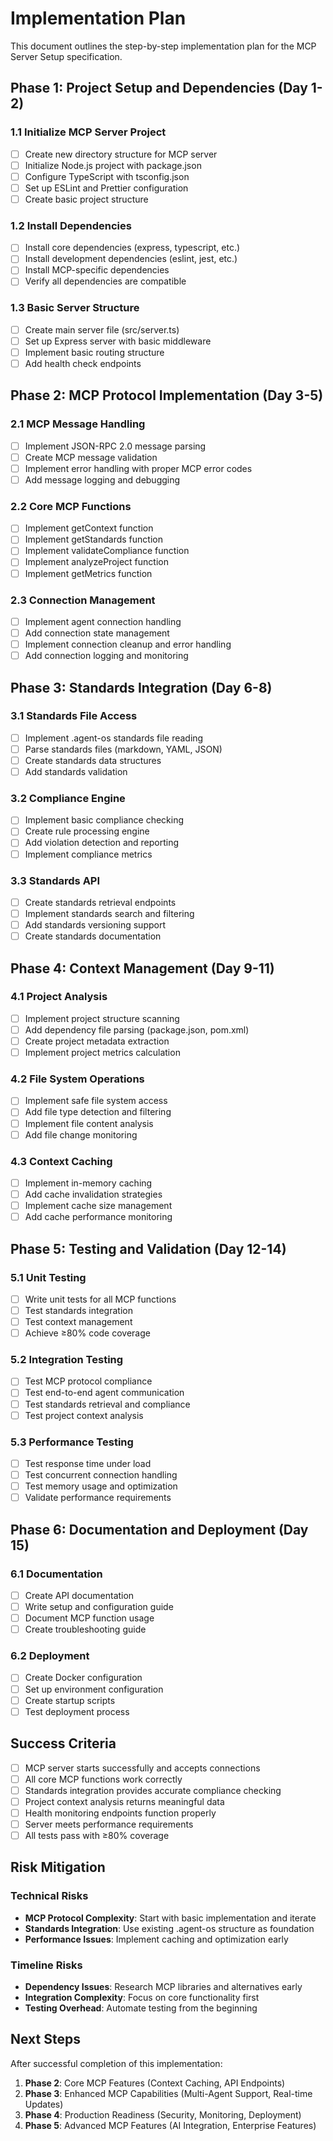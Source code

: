 # Implementation Plan

This document outlines the step-by-step implementation plan for the MCP Server Setup specification.

## Phase 1: Project Setup and Dependencies (Day 1-2)

### 1.1 Initialize MCP Server Project
- [ ] Create new directory structure for MCP server
- [ ] Initialize Node.js project with package.json
- [ ] Configure TypeScript with tsconfig.json
- [ ] Set up ESLint and Prettier configuration
- [ ] Create basic project structure

### 1.2 Install Dependencies
- [ ] Install core dependencies (express, typescript, etc.)
- [ ] Install development dependencies (eslint, jest, etc.)
- [ ] Install MCP-specific dependencies
- [ ] Verify all dependencies are compatible

### 1.3 Basic Server Structure
- [ ] Create main server file (src/server.ts)
- [ ] Set up Express server with basic middleware
- [ ] Implement basic routing structure
- [ ] Add health check endpoints

## Phase 2: MCP Protocol Implementation (Day 3-5)

### 2.1 MCP Message Handling
- [ ] Implement JSON-RPC 2.0 message parsing
- [ ] Create MCP message validation
- [ ] Implement error handling with proper MCP error codes
- [ ] Add message logging and debugging

### 2.2 Core MCP Functions
- [ ] Implement getContext function
- [ ] Implement getStandards function
- [ ] Implement validateCompliance function
- [ ] Implement analyzeProject function
- [ ] Implement getMetrics function

### 2.3 Connection Management
- [ ] Implement agent connection handling
- [ ] Add connection state management
- [ ] Implement connection cleanup and error handling
- [ ] Add connection logging and monitoring

## Phase 3: Standards Integration (Day 6-8)

### 3.1 Standards File Access
- [ ] Implement .agent-os standards file reading
- [ ] Parse standards files (markdown, YAML, JSON)
- [ ] Create standards data structures
- [ ] Add standards validation

### 3.2 Compliance Engine
- [ ] Implement basic compliance checking
- [ ] Create rule processing engine
- [ ] Add violation detection and reporting
- [ ] Implement compliance metrics

### 3.3 Standards API
- [ ] Create standards retrieval endpoints
- [ ] Implement standards search and filtering
- [ ] Add standards versioning support
- [ ] Create standards documentation

## Phase 4: Context Management (Day 9-11)

### 4.1 Project Analysis
- [ ] Implement project structure scanning
- [ ] Add dependency file parsing (package.json, pom.xml)
- [ ] Create project metadata extraction
- [ ] Implement project metrics calculation

### 4.2 File System Operations
- [ ] Implement safe file system access
- [ ] Add file type detection and filtering
- [ ] Implement file content analysis
- [ ] Add file change monitoring

### 4.3 Context Caching
- [ ] Implement in-memory caching
- [ ] Add cache invalidation strategies
- [ ] Implement cache size management
- [ ] Add cache performance monitoring

## Phase 5: Testing and Validation (Day 12-14)

### 5.1 Unit Testing
- [ ] Write unit tests for all MCP functions
- [ ] Test standards integration
- [ ] Test context management
- [ ] Achieve ≥80% code coverage

### 5.2 Integration Testing
- [ ] Test MCP protocol compliance
- [ ] Test end-to-end agent communication
- [ ] Test standards retrieval and compliance
- [ ] Test project context analysis

### 5.3 Performance Testing
- [ ] Test response time under load
- [ ] Test concurrent connection handling
- [ ] Test memory usage and optimization
- [ ] Validate performance requirements

## Phase 6: Documentation and Deployment (Day 15)

### 6.1 Documentation
- [ ] Create API documentation
- [ ] Write setup and configuration guide
- [ ] Document MCP function usage
- [ ] Create troubleshooting guide

### 6.2 Deployment
- [ ] Create Docker configuration
- [ ] Set up environment configuration
- [ ] Create startup scripts
- [ ] Test deployment process

## Success Criteria

- [ ] MCP server starts successfully and accepts connections
- [ ] All core MCP functions work correctly
- [ ] Standards integration provides accurate compliance checking
- [ ] Project context analysis returns meaningful data
- [ ] Health monitoring endpoints function properly
- [ ] Server meets performance requirements
- [ ] All tests pass with ≥80% coverage

## Risk Mitigation

### Technical Risks
- **MCP Protocol Complexity**: Start with basic implementation and iterate
- **Standards Integration**: Use existing .agent-os structure as foundation
- **Performance Issues**: Implement caching and optimization early

### Timeline Risks
- **Dependency Issues**: Research MCP libraries and alternatives early
- **Integration Complexity**: Focus on core functionality first
- **Testing Overhead**: Automate testing from the beginning

## Next Steps

After successful completion of this implementation:
1. **Phase 2**: Core MCP Features (Context Caching, API Endpoints)
2. **Phase 3**: Enhanced MCP Capabilities (Multi-Agent Support, Real-time Updates)
3. **Phase 4**: Production Readiness (Security, Monitoring, Deployment)
4. **Phase 5**: Advanced MCP Features (AI Integration, Enterprise Features)
